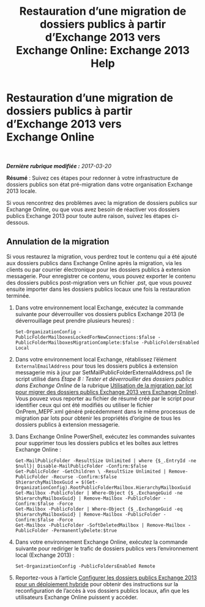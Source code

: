 ﻿---
title: 'Restauration d’une migration de dossiers publics à partir d’Exchange 2013 vers Exchange Online: Exchange 2013 Help'
TOCTitle: Restauration d’une migration de dossiers publics à partir d’Exchange 2013 vers Exchange Online
ms:assetid: bcd54aa0-aa45-4c68-b504-1475842d4b96
ms:mtpsurl: https://technet.microsoft.com/fr-fr/library/Mt798259(v=EXCHG.150)
ms:contentKeyID: 74432745
ms.date: 04/24/2018
mtps_version: v=EXCHG.150
ms.translationtype: HT
---

# Restauration d’une migration de dossiers publics à partir d’Exchange 2013 vers Exchange Online

 

_**Dernière rubrique modifiée :** 2017-03-20_

**Résumé** : Suivez ces étapes pour redonner à votre infrastructure de dossiers publics son état pré-migration dans votre organisation Exchange 2013 locale.

Si vous rencontrez des problèmes avec la migration de dossiers publics sur Exchange Online, ou que vous avez besoin de réactiver vos dossiers publics Exchange 2013 pour toute autre raison, suivez les étapes ci-dessous.

## Annulation de la migration

Si vous restaurez la migration, vous perdrez tout le contenu qui a été ajouté aux dossiers publics dans Exchange Online après la migration, via les clients ou par courrier électronique pour les dossiers publics à extension messagerie. Pour enregistrer ce contenu, vous pouvez exporter le contenu des dossiers publics post-migration vers un fichier .pst, que vous pouvez ensuite importer dans les dossiers publics locaux une fois la restauration terminée.

1.  Dans votre environnement local Exchange, exécutez la commande suivante pour déverrouiller vos dossiers publics Exchange 2013 (le déverrouillage peut prendre plusieurs heures) :
    
        Set-OrganizationConfig -PublicFolderMailboxesLockedForNewConnections:$false -PublicFolderMailboxesMigrationComplete:$false -PublicFoldersEnabled Local 

2.  Dans votre environnement local Exchange, rétablissez l’élément `ExternalEmailAddress` pour tous les dossiers publics à extension messagerie mis à jour par SetMailPublicFolderExternalAddress.ps1 (le script utilisé dans *Étape 8 : Tester et déverrouiller des dossiers publics dans Exchange Online* de la rubrique [Utilisation de la migration par lot pour migrer des dossiers publics Exchange 2013 vers Exchange Online](use-batch-migration-to-migrate-exchange-2013-public-folders-to-exchange-online-exchange-online-help.md)). Vous pouvez vous reporter au fichier de résumé créé par le script pour identifier ceux qui ont été modifiés ou utiliser le fichier OnPrem\_MEPF.xml généré précédemment dans le même processus de migration par lots pour obtenir les propriétés d’origine de tous les dossiers publics à extension messagerie.

3.  Dans Exchange Online PowerShell, exécutez les commandes suivantes pour supprimer tous les dossiers publics et les boîtes aux lettres Exchange Online :
    
        Get-MailPublicFolder -ResultSize Unlimited | where {$_.EntryId -ne $null}| Disable-MailPublicFolder -Confirm:$false 
        Get-PublicFolder -GetChildren \ -ResultSize Unlimited | Remove-PublicFolder -Recurse -Confirm:$false
        $hierarchyMailboxGuid = $(Get-OrganizationConfig).RootPublicFolderMailbox.HierarchyMailboxGuid
        Get-Mailbox -PublicFolder | Where-Object {$_.ExchangeGuid -ne $hierarchyMailboxGuid} | Remove-Mailbox -PublicFolder -Confirm:$false -Force
        Get-Mailbox -PublicFolder | Where-Object {$_.ExchangeGuid -eq $hierarchyMailboxGuid} | Remove-Mailbox -PublicFolder -Confirm:$false -Force
        Get-Mailbox -PublicFolder -SoftDeletedMailbox | Remove-Mailbox -PublicFolder -PermanentlyDelete:$true

4.  Dans votre environnement Exchange Online, exécutez la commande suivante pour rediriger le trafic de dossiers publics vers l’environnement local (Exchange 2013) :
    
        Set-OrganizationConfig -PublicFoldersEnabled Remote

5.  Reportez-vous à l’article [Configurer les dossiers publics Exchange 2013 pour un déploiement hybride](configure-exchange-2013-public-folders-for-a-hybrid-deployment-exchange-2013-help.md) pour obtenir des instructions sur la reconfiguration de l’accès à vos dossiers publics locaux, afin que les utilisateurs Exchange Online puissent y accéder.


